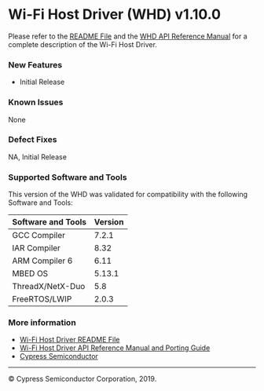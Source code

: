 # Wi-Fi Host Driver (WHD)  v1.10.0
Please refer to the [README File](./README.md) and the [WHD API Reference Manual](https://cypresssemiconductorco.github.io/wifi-host-driver/API/index.html) for a complete description of the Wi-Fi Host Driver.

### New Features
* Initial Release

### Known Issues
None

### Defect Fixes
NA, Initial Release

### Supported Software and Tools
This version of the WHD was validated for compatibility with the following Software and Tools:

| Software and Tools                                      | Version      |
| :---                                                    | :----        |
| GCC Compiler                                            | 7.2.1        |
| IAR Compiler                                            | 8.32         |
| ARM Compiler 6                                          | 6.11         |
| MBED OS                                                 | 5.13.1       |
| ThreadX/NetX-Duo                                        | 5.8          |
| FreeRTOS/LWIP                                           | 2.0.3        |


### More information
* [Wi-Fi Host Driver README File](./README.md)
* [Wi-Fi Host Driver API Reference Manual and Porting Guide](https://cypresssemiconductorco.github.io/wifi-host-driver/API/index.html)
* [Cypress Semiconductor](http://www.cypress.com)

---
© Cypress Semiconductor Corporation, 2019.

